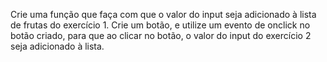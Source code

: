 Crie uma função que faça com que o valor do input seja adicionado à lista de frutas do exercício 1. Crie um botão, e utilize um evento de onclick no botão criado, para que ao clicar no botão, o valor do input do exercício 2 seja adicionado à lista.
